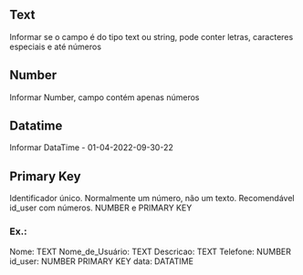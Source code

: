 ## Text

Informar se o campo é do tipo text ou string, pode conter letras, caracteres especiais e até números

## Number

Informar Number, campo contém apenas números

## Datatime

Informar DataTime - 01-04-2022-09-30-22

## Primary Key

Identificador único. Normalmente um número, não um texto. Recomendável id_user com números. NUMBER e PRIMARY KEY

### Ex.:

Nome: TEXT
Nome_de_Usuário: TEXT
Descricao: TEXT
Telefone: NUMBER
id_user: NUMBER PRIMARY KEY
data: DATATIME
